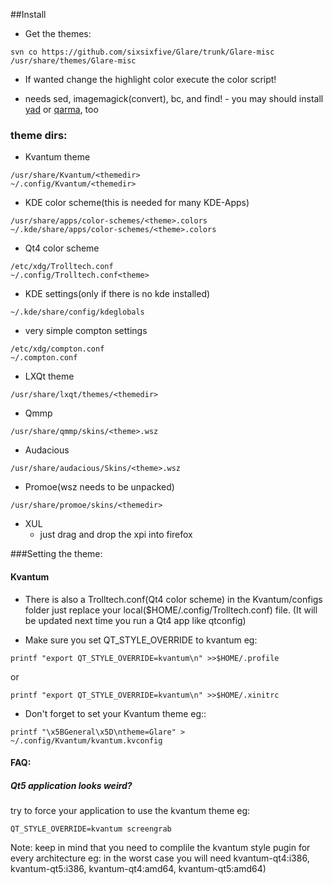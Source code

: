 ##Install

- Get the themes: 

```
svn co https://github.com/sixsixfive/Glare/trunk/Glare-misc /usr/share/themes/Glare-misc
```
- If wanted change the highlight color execute the color script!
 * needs sed, imagemagick(convert), bc, and find! - you may should install [yad](http://sourceforge.net/projects/yad-dialog) or [qarma](https://github.com/luebking/qarma), too


### theme dirs:

- Kvantum theme

```
/usr/share/Kvantum/<themedir>
~/.config/Kvantum/<themedir>

```
- KDE color scheme(this is needed for many KDE-Apps) 

```
/usr/share/apps/color-schemes/<theme>.colors
~/.kde/share/apps/color-schemes/<theme>.colors
```
- Qt4 color scheme

```
/etc/xdg/Trolltech.conf
~/.config/Trolltech.conf<theme>

```
- KDE settings(only if there is no kde installed)

```
~/.kde/share/config/kdeglobals

```
- very simple compton settings

```
/etc/xdg/compton.conf
~/.compton.conf

```
- LXQt theme

```
/usr/share/lxqt/themes/<themedir>
```
- Qmmp

```
/usr/share/qmmp/skins/<theme>.wsz
```
- Audacious

```
/usr/share/audacious/Skins/<theme>.wsz
```
- Promoe(wsz needs to be unpacked)

```
/usr/share/promoe/skins/<themedir>
```
- XUL
  * just drag and drop the xpi into firefox

###Setting the theme:

#### Kvantum

* There is also a Trolltech.conf(Qt4 color scheme) in the Kvantum/configs folder
just replace your local($HOME/.config/Trolltech.conf) file.
(It will be updated next time you run a Qt4 app like qtconfig)

* Make sure you set QT_STYLE_OVERRIDE to kvantum eg:

```
printf "export QT_STYLE_OVERRIDE=kvantum\n" >>$HOME/.profile
```
or

```
printf "export QT_STYLE_OVERRIDE=kvantum\n" >>$HOME/.xinitrc
```

* Don't forget to set your Kvantum theme eg::

```
printf "\x5BGeneral\x5D\ntheme=Glare" > ~/.config/Kvantum/kvantum.kvconfig
```
#### FAQ:

##### Qt5 application looks weird?

try to force your application to use the kvantum theme eg:

    QT_STYLE_OVERRIDE=kvantum screengrab

Note: keep in mind that you need to complile the kvantum style pugin for every architecture eg: in the worst case you will need kvantum-qt4:i386, kvantum-qt5:i386, kvantum-qt4:amd64, kvantum-qt5:amd64)
